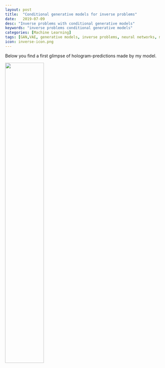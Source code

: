 ```yaml
---
layout: post
title:  "Conditional generative models for inverse problems"
date:   2019-07-09
desc: "Inverse problems with conditional generative models"
keywords: "inverse problems conditional generative models"
categories: [Machine Learning]
tags: [GAN,VAE, generative models, inverse problems, neural networks, machine learning]
icon: inverse-icon.png
---
```


Below you find a first glimpse of hologram-predictions made by my model.
<!-- ![edit]({{ site.img_path }}/inverseProblems/cVAEholo.gif) -->
<img src="{{ site.img_path }}/inverseProblems/cVAEholo.gif" width="50%">
